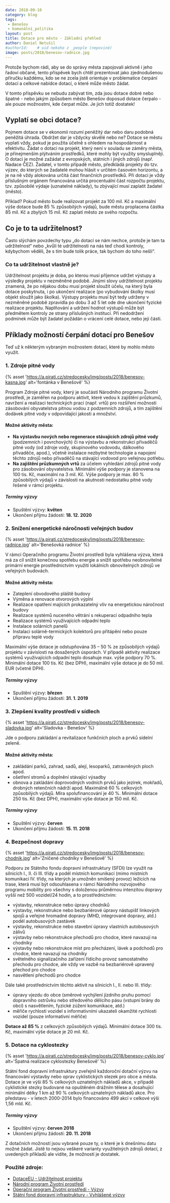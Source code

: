 ```yaml
---
date: 2018-09-10
category: blog
tags:
 - Benešov 
 - komunální_politika
layout: post
title: Dotace pro město - Základní přehled
author: Daniel Netušil
#authorId:    # uid nekoho z _people (nepoviné)
image: posts/2018/benesov-radnice.jpg
---
```

Protože bychom rádi, aby se do správy města zapojovali aktivně i jeho řadoví občané, tento příspěvek bych chtěl prezentovat jako zjednodušenou příručku každému, kdo se ne zcela jistě orientuje v problematice čerpání dotací a celkové nabídce dotací, o které může město žádat.

V tomto příspěvku se nebudu zabývat tím, zda jsou dotace dobré nebo špatné - nebo jakým způsobem město Benešov doposud dotace čerpalo - ale pouze možnostmi, kde čerpat může. Je jich totiž dostatek!

## Vyplatí se obci dotace?

Pojmem dotace se v ekonomii rozumí peněžitý dar nebo daru podobná peněžitá úhrada. Obdržet dar je vždycky skvělé nebo ne? Dotace se městu vyplatí vždy, pokud je použita účelně s ohledem na hospodárnost a efektivitu. Žádat o dotaci na projekt, který není v souladu se záměry města, je přinejmenším plýtváním prostředků, které mohly být využity smysluplněji. O dotaci je možné zažádat z evropských, státních i jiných zdrojů (např. Nadace ČEZ). Žadatel, v tomto případě město, předkládá projekty do tzv. výzev, do kterých se žadatelé mohou hlásit v určitém časovém horizontu, a je na ně vždy alokována určitá část finančních prostředků. Při dotaci je vždy příslušným orgánem financována určitá procentuální část rozpočtu projektu, tzv. způsobilé výdaje (uznatelné náklady), tu zbývající musí zaplatit žadatel (město).

Příklad? Pokud město bude realizovat projekt za 100 mil. Kč a maximální výše dotace bude 85 % způsobilých výdajů, bude městu proplacena částka 85 mil. Kč a zbylých 15 mil. Kč zaplatí město ze svého rozpočtu.

## Co je to ta udržitelnost?

Často slýchám povzdechy typu „do dotací se nám nechce, protože je tam ta udržitelnost“ nebo „kvůli té udržitelnosti na nás teď chodí kontroly, kdybychom věděli, že s tím bude tolik práce, tak bychom do toho nešli“.

### Co ta udržitelnost vlastně je?

Udržitelnost projektu je doba, po kterou musí příjemce udržet výstupy a výsledky projektu v nezměněné podobě. Jinými slovy udržitelnost projektu znamená, že po nějakou dobu musí projekt sloužit účelu, na který byla dotace poskytnuta, i po ukončení realizace (po vybudování školky musí objekt sloužit jako školka). Výstupy projektu musí být tedy udrženy v nezměněné podobě zpravidla po dobu 3 až 5 let ode dne ukončení fyzické realizace projektu.  Naplňování a udržení hodnot výstupů může být předmětem kontroly ze strany příslušných institucí. Při nedodržení podmínek může být žadatel požádán o vrácení celé dotace, nebo její části.

## Příklady možností čerpání dotací pro Benešov

Teď už k některým vybraným možnostem dotací, které by mohlo město využít.

### 1. Zdroje pitné vody

{% asset 'https://a.pirati.cz/stredocesky/img/posts/2018/benesov-kasna.jpg' alt='fontánka v Benešově' %}

Program Zdroje pitné vody, který je součástí Národního programu Životní prostředí, je zaměřen na podporu aktivit, které vedou k zajištění průzkumů, navržení a realizaci technických prací (např. vrtů) pro rozšíření možnosti zásobování obyvatelstva pitnou vodou z podzemních zdrojů, a tím zajištění dodávek pitné vody v odpovídající jakosti a množství.

#### Možné aktivity města:

* **Na výstavbu nových nebo regenerace stávajících zdrojů pitné vody** (podzemních i povrchových) či na výstavbu a rekonstrukci přivaděčů pitné vody (od zdroje vody, skupinového vodovodu, dálkového přivaděče, apod.), včetně instalace nezbytné technologie a napojení těchto zdrojů nebo přivaděčů na stávající vodovod pro veřejnou potřebu.
* **Na zajištění průzkumných vrtů** za účelem vyhledání zdrojů pitné vody pro zásobování obyvatelstva.
Minimální výše podpory je stanovena na 100 tis. Kč, maximální na 3 mil. Kč. Výše podpory je max. 80 % způsobilých výdajů v závislosti na akutnosti nedostatku pitné vody řešené v rámci projektu.

##### Termíny výzvy

* Spuštění výzvy: **květen**
* Ukončení příjmu žádostí: **18. 12. 2020**

### 2. Snížení energetické náročnosti veřejných budov

{% asset 'https://a.pirati.cz/stredocesky/img/posts/2018/benesov-radnice.jpg' alt='Benešovká radnice' %}

V rámci Operačního programu Životní prostředí byla vyhlášena výzva, která má za cíl snížit konečnou spotřebu energie a snížit spotřebu neobnovitelné primární energie prostřednictvím využití lokálních obnovitelných zdrojů ve veřejných budovách.

#### Možné aktivity města:

* Zateplení obvodového pláště budovy
* Výměna a renovace otvorových výplní
* Realizace opatření majících prokazatelný vliv na energetickou náročnost budovy
* Realizace systémů nuceného větrání s rekuperací odpadního tepla
* Realizace systémů využívajících odpadní teplo
* Instalace solárních panelů
* Instalaci solárně-termických kolektorů pro přitápění nebo pouze přípravu teplé vody

Maximální výše dotace je odstupňována 35 – 50 % ze způsobilých výdajů projektu v závislosti na dosažených úsporách. V případě aktivity realizace systémů využívajících odpadní teplo dosahuje max. výše podpory 70 %. Minimální dotace 100 tis. Kč (bez DPH), maximální výše dotace je do 50 mil. EUR (včetně DPH).

##### Termíny výzvy

* Spuštění výzvy: **březen**
* Ukončení příjmu žádostí: **31. 1. 2019**

### 3. Zlepšení kvality prostředí v sídlech

{% asset 'https://a.pirati.cz/stredocesky/img/posts/2018/benesov-sladovka.jpg' alt='Sladovka - Benešov' %}

Jde o podporu zakládání a revitalizace funkčních ploch a prvků sídelní zeleně.

#### Možné aktivity města:

* zakládání parků, zahrad, sadů, alejí, lesoparků, zatravněných ploch apod.
* ošetření stromů a doplnění stávající výsadby
* obnova a zakládání doprovodných vodních prvků jako jezírek, mokřadů, drobných retenčních nádrží apod.
Maximálně 60 % celkových způsobilých výdajů. Míra spolufinancování je 40 %. Minimální dotace 250 tis. Kč (bez DPH), maximální výše dotace je 150 mil. Kč.

##### Termíny výzvy

* Spuštění výzvy: **červen**
* Ukončení příjmu žádostí: **15. 11. 2018**

### 4. Bezpečnost dopravy

{% asset 'https://a.pirati.cz/stredocesky/img/posts/2018/benesov-chodnik.jpg' alt='Zničené chodníky v Benešově' %}

Podporu ze Státního fondu dopravní infrastruktury (SFDI) lze využít na silnicích I., II. či III. třídy a podél místních komunikací (mimo místních komunikací IV. třídy, na kterých je umožněn smíšený provoz) ležících na trase, která musí být odsouhlasena v rámci Národního rozvojového programu mobility pro všechny s doloženou průměrnou intenzitou dopravy vyšší než 500 vozidel/24 hodin, a to prostřednictvím:

* výstavby, rekonstrukce nebo úpravy chodníků
* výstavby, rekonstrukce nebo bezbariérové úpravy nástupišť linkových spojů a veřejné hromadné dopravy (MHD, integrované dopravy, atd.) podél autobusových zastávek 
* výstavby, rekonstrukce nebo stavební úpravy vlastních autobusových zálivů
* výstavby nebo rekonstrukce přechodů pro chodce, které navazují na chodníky  
* výstavby nebo rekonstrukce míst pro přecházení, lávek a podchodů pro chodce, které navazují na chodníky
* světelného signalizačního zařízení řídícího provoz samostatného přechodu pro chodce, ale vždy ve vazbě na bezbariérově upravený přechod pro chodce 
* nasvětlení přechodů pro chodce

Dále také prostřednictvím těchto aktivit na silnicích I., II. nebo III. třídy:
* úpravy vjezdu do obce (směrové vychýlení jízdního pruhu pomocí dopravního ostrůvku nebo středového dělícího pásu (vstupní brány do obcí) s nasvětlením, fyzické zúžení komunikace, atd.)
* měřiče rychlosti vozidel s informativními ukazateli okamžité rychlosti vozidel (pouze informativní měřiče)

**Dotace až 85 %** z celkových způsobilých výdajů. Minimální dotace 300 tis. Kč, maximální výše dotace je 20 mil. Kč.

### 5. Dotace na cyklostezky

{% asset 'https://a.pirati.cz/stredocesky/img/posts/2018/benesov-cyklo.jpg' alt='Špatná realizace cyklostezky  Benešově' %}

Státní fond dopravní infrastruktury zveřejnil každoroční dotační výzvu na financování výstavby nebo oprav cyklistických stezek pro obce a města. Dotace je ve výši 85 % celkových uznatelných nákladů akce, v případě cyklistické stezky budované na opuštěném drážním tělese a dosahující minimální délky 1 km až 90 % celkových uznatelných nákladů akce. Pro představu - v letech 2000-2014 bylo financováno 499 akcí v celkové výši 1,56 mld. Kč.

##### Termíny výzvy

* Spuštění výzvy: **červen 2018**
* Ukončení příjmu žádostí: **20. 11. 2018**

Z dotačních možností jsou vybrané pouze ty, o které je k dnešnímu datu možné žádat. Jistě to nejsou veškeré varianty využitelných zdrojů dotací, z uvedených příkladů ale vidíte, že možností je dostatek.

### Použité zdroje:

* [DotaceEU - Udržitelnost projektu](http://www.dotaceeu.cz/cs/Ostatni/Dulezite/Slovnik-pojmu/U/Udrzitelnost-projektu)
* [Národní program Životní prostředí](https://www.narodniprogramzp.cz/dokumenty/detail/?id=518)
* [Operační program Životní prostředí - Výzvy](https://www.opzp.cz/vyzvy/)
* [Státní fond dopravní infrastruktury - Vyhlášené výzvy](https://www.sfdi.cz/poskytovani-prispevku/vyhlasene-vyzvy/)
